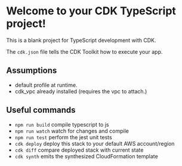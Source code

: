 # Welcome to your CDK TypeScript project!

This is a blank project for TypeScript development with CDK.

The `cdk.json` file tells the CDK Toolkit how to execute your app.

## Assumptions
   - default profile at runtime.
   - cdk_vpc already installed (requires the vpc to attach.)


## Useful commands

 * `npm run build`   compile typescript to js
 * `npm run watch`   watch for changes and compile
 * `npm run test`    perform the jest unit tests
 * `cdk deploy`      deploy this stack to your default AWS account/region
 * `cdk diff`        compare deployed stack with current state
 * `cdk synth`       emits the synthesized CloudFormation template
